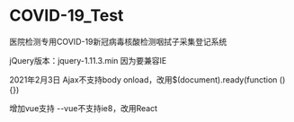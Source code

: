 # COVID-19_Test
医院检测专用COVID-19新冠病毒核酸检测咽拭子采集登记系统

jQuery版本：jquery-1.11.3.min 因为要兼容IE

2021年2月3日
Ajax不支持body onload，改用$(document).ready(function () {})

增加vue支持
--vue不支持ie8，改用React